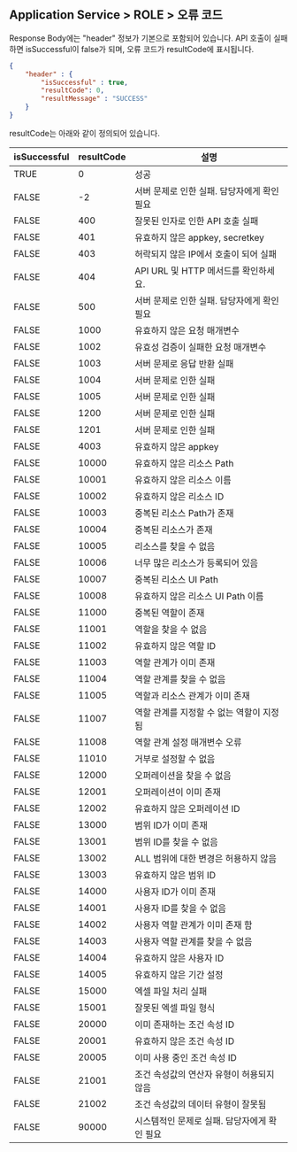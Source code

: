 ## Application Service > ROLE > 오류 코드
Response Body에는 "header" 정보가 기본으로 포함되어 있습니다.
API 호출이 실패하면 isSuccessful이 false가 되며, 오류 코드가 resultCode에 표시됩니다.

```json
{
    "header" : {
        "isSuccessful" : true,
        "resultCode": 0,
        "resultMessage" : "SUCCESS"
    }
}
```
resultCode는 아래와 같이 정의되어 있습니다.

| isSuccessful | resultCode | 설명 |
|--|--|--|
| TRUE | 0 | 성공 |
| FALSE | -2 | 서버 문제로 인한 실패. 담당자에게 확인 필요 |
| FALSE | 400 | 잘못된 인자로 인한 API 호출 실패 |
| FALSE | 401 | 유효하지 않은 appkey, secretkey |
| FALSE | 403 | 허락되지 않은 IP에서 호출이 되어 실패 |
| FALSE | 404 | API URL 및 HTTP 메서드를 확인하세요. |
| FALSE | 500 | 서버 문제로 인한 실패. 담당자에게 확인 필요 |
| FALSE | 1000 | 유효하지 않은 요청 매개변수 |
| FALSE | 1002 | 유효성 검증이 실패한 요청 매개변수 |
| FALSE | 1003 | 서버 문제로 응답 반환 실패 |
| FALSE | 1004 | 서버 문제로 인한 실패 |
| FALSE | 1005 | 서버 문제로 인한 실패 |
| FALSE | 1200 | 서버 문제로 인한 실패 |
| FALSE | 1201 | 서버 문제로 인한 실패 |
| FALSE | 4003 | 유효하지 않은 appkey |
| FALSE | 10000 | 유효하지 않은 리소스 Path |
| FALSE | 10001 | 유효하지 않은 리소스 이름 |
| FALSE | 10002 | 유효하지 않은 리소스 ID |
| FALSE | 10003 | 중복된 리소스 Path가 존재 |
| FALSE | 10004 | 중복된 리소스가 존재 |
| FALSE | 10005 | 리소스를 찾을 수 없음 |
| FALSE | 10006 | 너무 많은 리소스가 등록되어 있음 |
| FALSE | 10007 | 중복된 리소스 UI Path |
| FALSE | 10008 | 유효하지 않은 리소스 UI Path 이름 |
| FALSE | 11000 | 중복된 역할이 존재 |
| FALSE | 11001 | 역할을 찾을 수 없음 |
| FALSE | 11002 | 유효하지 않은 역할 ID |
| FALSE | 11003 | 역할 관계가 이미 존재 |
| FALSE | 11004 | 역할 관계를 찾을 수 없음 |
| FALSE | 11005 | 역할과 리소스 관계가 이미 존재 |
| FALSE | 11007 | 역할 관계를 지정할 수 없는 역할이 지정됨 |
| FALSE | 11008 | 역할 관계 설정 매개변수 오류 |
| FALSE | 11010 | 거부로 설정할 수 없음 |
| FALSE | 12000 | 오퍼레이션을 찾을 수 없음 |
| FALSE | 12001 | 오퍼레이션이 이미 존재 |
| FALSE | 12002 | 유효하지 않은 오퍼레이션 ID |
| FALSE | 13000 | 범위 ID가 이미 존재 |
| FALSE | 13001 | 범위 ID를 찾을 수 없음 |
| FALSE | 13002 | ALL 범위에 대한 변경은 허용하지 않음 |
| FALSE | 13003 | 유효하지 않은 범위 ID |
| FALSE | 14000 | 사용자 ID가 이미 존재 |
| FALSE | 14001 | 사용자 ID를 찾을 수 없음 |
| FALSE | 14002 | 사용자 역할 관계가 이미 존재 함 |
| FALSE | 14003 | 사용자 역할 관계를 찾을 수 없음 |
| FALSE | 14004 | 유효하지 않은 사용자 ID |
| FALSE | 14005 | 유효하지 않은 기간 설정 |
| FALSE | 15000 | 엑셀 파일 처리 실패 |
| FALSE | 15001 | 잘못된 엑셀 파일 형식 |
| FALSE | 20000 | 이미 존재하는 조건 속성 ID |
| FALSE | 20001 | 유효하지 않은 조건 속성 ID |
| FALSE | 20005 | 이미 사용 중인 조건 속성 ID |
| FALSE | 21001 | 조건 속성값의 연산자 유형이 허용되지 않음 |
| FALSE | 21002 | 조건 속성값의 데이터 유형이 잘못됨 |
| FALSE | 90000 | 시스템적인 문제로 실패. 담당자에게 확인 필요 |
